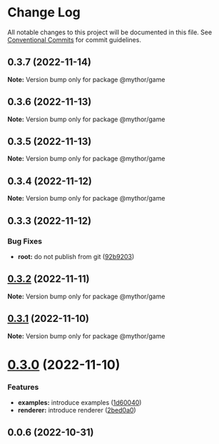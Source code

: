 # Change Log

All notable changes to this project will be documented in this file.
See [Conventional Commits](https://conventionalcommits.org) for commit guidelines.

## 0.3.7 (2022-11-14)

**Note:** Version bump only for package @mythor/game

## 0.3.6 (2022-11-13)

**Note:** Version bump only for package @mythor/game

## 0.3.5 (2022-11-13)

**Note:** Version bump only for package @mythor/game

## 0.3.4 (2022-11-12)

**Note:** Version bump only for package @mythor/game

## 0.3.3 (2022-11-12)

### Bug Fixes

- **root:** do not publish from git ([92b9203](https://github.com/desaintvincent/mythor/commit/92b920302e85ccf1d91dcabf2351ed5c4d92f249))

## [0.3.2](https://github.com/desaintvincent/mythor/compare/@mythor/game@0.3.1...@mythor/game@0.3.2) (2022-11-11)

**Note:** Version bump only for package @mythor/game

## [0.3.1](https://github.com/desaintvincent/mythor/compare/@mythor/game@0.3.0...@mythor/game@0.3.1) (2022-11-10)

**Note:** Version bump only for package @mythor/game

# [0.3.0](https://github.com/desaintvincent/mythor/compare/@mythor/game@0.0.3...@mythor/game@0.3.0) (2022-11-10)

### Features

- **examples:** introduce examples ([1d60040](https://github.com/desaintvincent/mythor/commit/1d60040d84c05ab1b7e65cc74bf74e14510b4370))
- **renderer:** introduce renderer ([2bed0a0](https://github.com/desaintvincent/mythor/commit/2bed0a0a84108edef6291d5a3de201e284e36f4c))

## 0.0.6 (2022-10-31)
